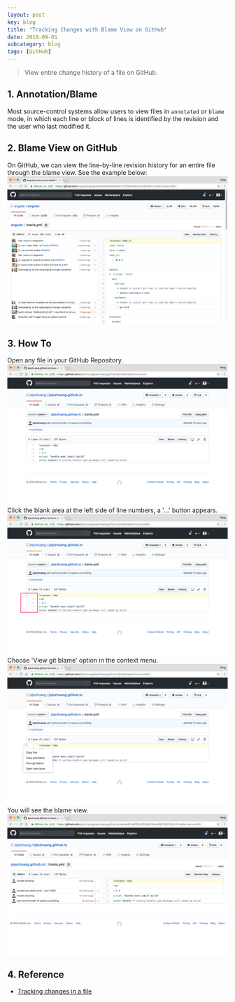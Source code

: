 ```yaml
---
layout: post
key: blog
title: "Tracking Changes with Blame View on GitHub"
date: 2018-09-01
subcategory: blog
tags: [GitHub]
---
```


> View entire change history of a file on GitHub.

## 1. Annotation/Blame
Most source-control systems allow users to view files in `annotated` or `blame` mode, in which each line or block of lines is identified by the revision and the user who last modified it.

## 2. Blame View on GitHub
On GitHub, we can view the line-by-line revision history for an entire file through the blame view. See the example below:
![image](/assets/images/blog/2018-09-01/blame_example.png)

## 3. How To
Open any file in your GitHub Repository.
![image](/assets/images/blog/2018-09-01/file.png)
Click the blank area at the left side of line numbers, a '...' button appears.
![image](/assets/images/blog/2018-09-01/linebar.png)
Choose 'View git blame' option in the context menu.
![image](/assets/images/blog/2018-09-01/contextmenu.png)
You will see the blame view.
![image](/assets/images/blog/2018-09-01/blameview.png)

## 4. Reference
* [Tracking changes in a file](https://help.github.com/articles/tracking-changes-in-a-file/)
